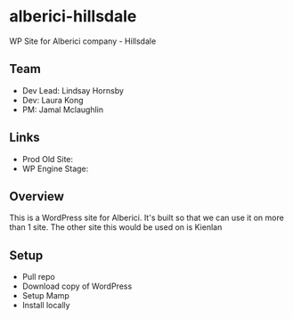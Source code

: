 # alberici-hillsdale
WP Site for Alberici company - Hillsdale

## Team
- Dev Lead: Lindsay Hornsby
- Dev: Laura Kong
- PM: Jamal Mclaughlin

## Links
- Prod Old Site:
- WP Engine Stage:

## Overview

This is a WordPress site for Alberici. It's built so that we can use it on more than 1 site. The other site this would be used on is Kienlan

## Setup
- Pull repo
- Download copy of WordPress
- Setup Mamp
- Install locally
